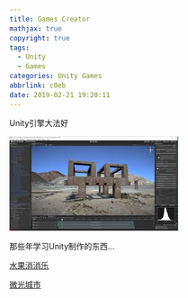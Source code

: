 ```yaml
---
title: Games Creator
mathjax: true
copyright: true
tags:
  - Unity
  - Games
categories: Unity Games
abbrlink: c0eb
date: 2019-02-21 19:20:11
---
```


Unity引擎大法好

![](../Resources/Unity_Creator.jpg)

那些年学习Unity制作的东西...

<!--less-->

[水果消消乐](https://github.com/VingtDylan/CutFruit)

[微光城市](https://github.com/VingtDylan/shimmercity)